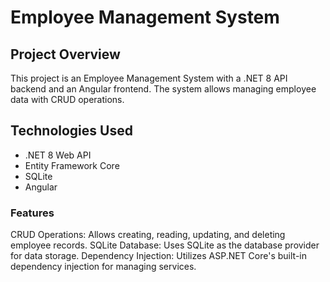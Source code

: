 # Employee Management System

## Project Overview

This project is an Employee Management System with a .NET 8 API backend and an Angular frontend. The system allows managing employee data with CRUD operations.

## Technologies Used

- .NET 8 Web API
- Entity Framework Core
- SQLite
- Angular

### Features

CRUD Operations: Allows creating, reading, updating, and deleting employee records.
SQLite Database: Uses SQLite as the database provider for data storage.
Dependency Injection: Utilizes ASP.NET Core's built-in dependency injection for managing services.
